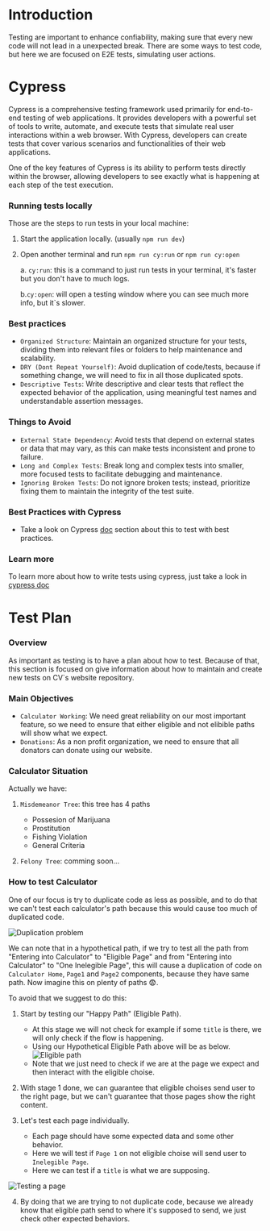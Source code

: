 # Introduction
Testing are important to enhance confiability, making sure that every new code will not lead in a unexpected break.
There are some ways to test code, but here we are focused on E2E tests, simulating user actions.

# Cypress
Cypress is a comprehensive testing framework used primarily for end-to-end testing of web applications. It provides developers with a powerful set of tools to write, automate, and execute tests that simulate real user interactions within a web browser. With Cypress, developers can create tests that cover various scenarios and functionalities of their web applications. 

One of the key features of Cypress is its ability to perform tests directly within the browser, allowing developers to see exactly what is happening at each step of the test execution.

### Running tests locally
Those are the steps to run tests in your local machine:

1. Start the application locally. (usually `npm run dev`)
2. Open another terminal and run `npm run cy:run` or `npm run cy:open`

    a. `cy:run`: this is a command to just run tests in your terminal, it's faster but you don't have to much logs.
    
    b.`cy:open`: will open a testing window where you can see much more info, but it`s slower.   

### Best practices
- `Organized Structure`: Maintain an organized structure for your tests, dividing them into relevant files or folders to help maintenance and scalability.
- `DRY (Dont Repeat Yourself)`: Avoid duplication of code/tests, because if something change, we will need to fix in all those duplicated spots.
- `Descriptive Tests`: Write descriptive and clear tests that reflect the expected behavior of the application, using meaningful test names and understandable assertion messages.

### Things to Avoid
- `External State Dependency`: Avoid tests that depend on external states or data that may vary, as this can make tests inconsistent and prone to failure.
- `Long and Complex Tests`: Break long and complex tests into smaller, more focused tests to facilitate debugging and maintenance.
- `Ignoring Broken Tests`: Do not ignore broken tests; instead, prioritize fixing them to maintain the integrity of the test suite.

### Best Practices with Cypress
- Take a look on Cypress [doc](https://docs.cypress.io/guides/references/best-practices) section about this to test with best practices.

### Learn more
To learn more about how to write tests using cypress, just take a look in [cypress doc](https://docs.cypress.io/guides/overview/why-cypress)

# Test Plan

### Overview
As important as testing is to have a plan about how to test. Because of that, this section is focused on give information about how to maintain and create new tests on CV`s website repository.

### Main Objectives
- `Calculator Working`: We need great reliability on our most important feature, so we need to ensure that either eligible and not elibible paths will show what we expect.
- `Donations`: As a non profit organization, we need to ensure that all donators can donate using our website.

### Calculator Situation
Actually we have:

1. `Misdemeanor Tree`: this tree has 4 paths
    - Possesion of Marijuana
    - Prostitution
    - Fishing Violation
    - General Criteria

2. `Felony Tree`: comming soon...

### How to test Calculator
One of our focus is try to duplicate code as less as possible, and to do that we can't test each calculator's path because this would cause too much of duplicated code.

![Duplication problem](https://github.com/clearviction-devs/clearviction-wa/assets/80538553/82a7ef65-4d7c-4851-bcc8-7df6453b5e48)

We can note that in a hypothetical path, if we try to test all the path from "Entering into Calculator" to "Eligible Page" and from "Entering into Calculator" to "One Inelegible Page", this will cause a duplication of code on `Calculator Home`, `Page1` and `Page2` components, because they have same path. Now imagine this on plenty of paths 😨.

To avoid that we suggest to do this:

1. Start by testing our "Happy Path" (Eligible Path).
    - At this stage we will not check for example if some `title` is there, we will only check if the flow is happening.
    - Using our Hypothetical Eligible Path above will be as below.
![Eligible path](https://github.com/clearviction-devs/clearviction-wa/assets/80538553/8ad02e68-9079-496c-b1ce-779827520451)
    - Note that we just need to check if we are at the page we expect and then interact with the eligible choise.

2. With stage 1 done, we can guarantee that eligible choises send user to the right page, but we can't guarantee that those pages show the right content.

3. Let's test each page individually.
    - Each page should have some expected data and some other behavior.
    - Here we will test if `Page 1` on not eligible choise will send user to `Inelegible Page`.
    - Here we can test if a `title` is what we are supposing.

 ![Testing a page](https://github.com/clearviction-devs/clearviction-wa/assets/80538553/531c910c-0c87-4e7c-b52c-2947c3b93359)

4. By doing that we are trying to not duplicate code, because we already know that eligible path send to where it's supposed to send, we just check other expected behaviors.